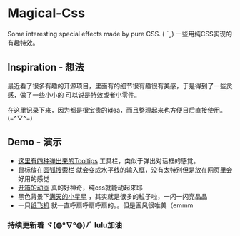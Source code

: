 # Magical-Css
Some interesting special effects made by pure CSS.  ( ¨̮ )  一些用纯CSS实现的有趣特效。
## Inspiration - 想法
 最近看了很多有趣的开源项目，里面有的细节很有趣很有美感，于是得到了一些灵感，做了一些小小的 可以说是特效或者小零件。
 
 在这里记录下来，因为都是很宝贵的idea，而且整理起来也方便日后直接使用。(=^▽^=)
## Demo - 演示
- [这里有四种弹出来的Tooltips](https://luluuuuuu.github.io/Magical-Css/四种Tooltip/index.html)
工具栏，类似于弹出对话框的感觉。
- 鼠标放在[圆弧搜索栏](https://luluuuuuu.github.io/Magical-Css/圆弧搜索栏/index.html)
就会变成水平线的输入框，没有太特别但是放在网页里会好用的感觉
- [开箱的动画](https://luluuuuuu.github.io/Magical-Css/开箱动画/index.html)
真的好神奇，纯css就能动起来耶
- 黑色背景下[满天的小星星](https://luluuuuuu.github.io/Magical-Css/满天小星星/index.html)
，其实就是很多的粒子啦，一闪一闪亮晶晶
- 一只[纸飞机](https://luluuuuuu.github.io/Magical-Css/纸飞机/index.html)
就一直呼扇呼扇呼扇的。。但是画风很唯美（emmm
### 持续更新着 ヾ(◍°∇°◍)ﾉﾞ lulu加油

